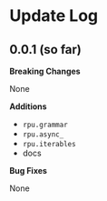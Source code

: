 # Update Log

## 0.0.1 (so far)

**Breaking Changes**

None

**Additions**

- `rpu.grammar`
- `rpu.async_`
- `rpu.iterables`
- docs

**Bug Fixes**

None
